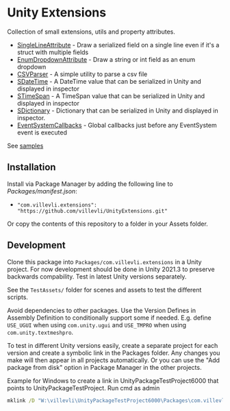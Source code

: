 # Unity Extensions

Collection of small extensions, utils and property attributes.

- [SingleLineAttribute](Runtime/PropertyAttributes/SingleLineAttribute.cs) - Draw a serialized field on a single line even if it's a struct with multiple fields
- [EnumDropdownAttribute](Runtime/PropertyAttributes/EnumDropdownAttribute.cs) - Draw a string or int field as an enum dropdown
- [CSVParser](Runtime/CSVParser.cs) - A simple utility to parse a csv file
- [SDateTime](Runtime/SDateTime.cs) - A DateTime value that can be serialized in Unity and displayed in inspector
- [STimeSpan](Runtime/STimeSpan.cs) - A TimeSpan value that can be serialized in Unity and displayed in inspector
- [SDictionary](Runtime/SDictionary.cs) - Dictionary that can be serialized in Unity and displayed in inspector.
- [EventSystemCallbacks](Runtime/EventSystemCallbacks.cs) - Global callbacks just before any EventSystem event is executed

See [samples](Samples~)


## Installation

Install via Package Manager by adding the following line to *Packages/manifest.json*:
- `"com.villevli.extensions": "https://github.com/villevli/UnityExtensions.git"`

Or copy the contents of this repository to a folder in your Assets folder.


## Development

Clone this package into `Packages/com.villevli.extensions` in a Unity project.
For now development should be done in Unity 2021.3 to preserve backwards compability. Test in latest Unity versions separately.

See the `TestAssets/` folder for scenes and assets to test the different scripts.

Avoid dependencies to other packages. Use the Version Defines in Assembly Definition to conditionally support some if needed. E.g. define `USE_UGUI` when using `com.unity.ugui` and `USE_TMPRO` when using `com.unity.textmeshpro`.

To test in different Unity versions easily, create a separate project for each version and create a symbolic link in the Packages folder. Any changes you make will then appear in all projects automatically. Or you can use the "Add package from disk" option in Package Manager in the other projects.

Example for Windows to create a link in UnityPackageTestProject6000 that points to UnityPackageTestProject. Run cmd as admin
```bat
mklink /D "W:\villevli\UnityPackageTestProject6000\Packages\com.villevli.extensions" "W:\villevli\UnityPackageTestProject\Packages\com.villevli.extensions"
```
